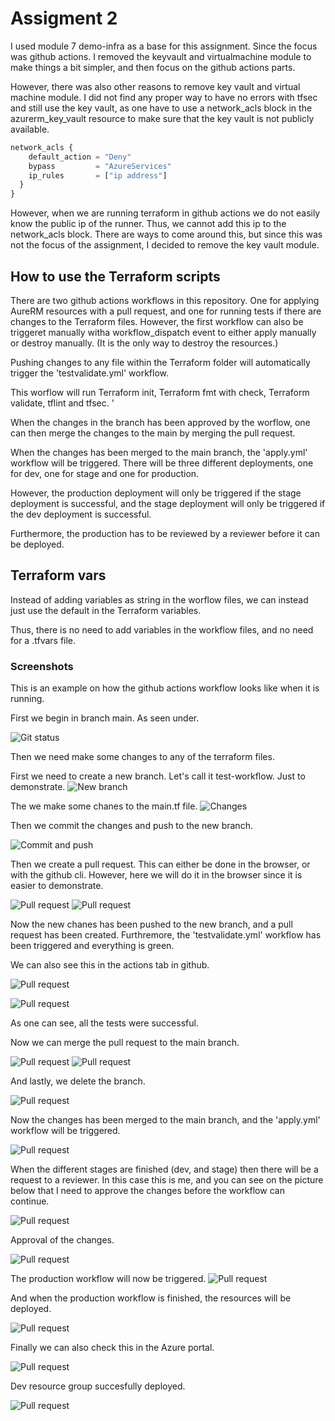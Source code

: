 # Assigment 2

I used module 7 demo-infra as a base for this assignment. Since the focus was github actions. I removed the keyvault and virtualmachine module to make things a bit simpler, and then focus on the github actions parts. 

However, there was also other reasons to remove key vault and virtual machine module. I did not find any proper way to have no errors with tfsec and still use the key vault, as one have to use a network_acls block in the azurerm_key_vault resource to make sure that the key vault is not publicly available. 

```terraform
network_acls {
    default_action = "Deny"
    bypass         = "AzureServices"
    ip_rules       = ["ip address"]
  }
}
```

However, when we are running terraform in github actions we do not easily know the public ip of the runner. Thus, we cannot add this ip to the network_acls block. There are ways to come around this, but since this was not the focus of the assignment, I decided to remove the key vault module.

## How to use the Terraform scripts
There are two github actions workflows in this repository. One for applying AureRM resources with a pull request, and one for running tests if there are changes to the Terraform files. However, the first workflow can also be triggeret manually witha workflow_dispatch event to either apply manually or destroy manually. (It is the only way to destroy the resources.)

Pushing changes to any file within the Terraform folder will automatically trigger the 'testvalidate.yml' workflow. 

This worflow will run Terraform init, Terraform fmt with check, Terraform validate, tflint and tfsec. '

When the changes in the branch has been approved by the worflow, one can then merge the changes to the main by merging the pull request. 

When the changes has been merged to the main branch, the 'apply.yml' workflow will be triggered. There will be three different deployments, one for dev, one for stage and one for production. 

However, the production deployment will only be triggered if the stage deployment is successful, and the stage deployment will only be triggered if the dev deployment is successful. 

Furthermore, the production has to be reviewed by a reviewer before it can be deployed. 

## Terraform vars
Instead of adding variables as string in the worflow files, we can instead just use the default in the Terraform variables. 

Thus, there is no need to add variables in the workflow files, and no need for a .tfvars file. 

### Screenshots
This is an example on how the github actions workflow looks like when it is running.

First we begin in branch main. As seen under. 

![Git status](./pictures/01.png)

Then we need make some changes to any of the terraform files. 

First we need to create a new branch. Let's call it test-workflow. Just to demonstrate. 
![New branch](./pictures/02.png)


The we make some chanes to the main.tf file. 
![Changes](./pictures/03.png)

Then we commit the changes and push to the new branch. 

![Commit and push](./pictures/04.png)

Then we create a pull request. This can either be done in the browser, or with the github cli. However, here we will do it in the browser since it is easier to demonstrate. 

![Pull request](./pictures/05.png)
![Pull request](./pictures/06.png)

Now the new chanes has been pushed to the new branch, and a pull request has been created. Furthremore, the 'testvalidate.yml' workflow has been triggered and everything is green. 

We can also see this in the actions tab in github.

![Pull request](./pictures/07.png)

![Pull request](./pictures/08.png)

As one can see, all the tests were successful. 

Now we can merge the pull request to the main branch.

![Pull request](./pictures/09.png)
![Pull request](./pictures/10.png)

And lastly, we delete the branch. 

![Pull request](./pictures/11.png)


Now the changes has been merged to the main branch, and the 'apply.yml' workflow will be triggered.

![Pull request](./pictures/12.png)

When the different stages are finished (dev, and stage) then there will be a request to a reviewer. In this case this is me, and you can see on the picture below that I need to approve the changes before the workflow can continue. 

![Pull request](./pictures/13.png)

Approval of the changes.

![Pull request](./pictures/14.png)

The production workflow will now be triggered.
![Pull request](./pictures/15.png)

And when the production workflow is finished, the resources will be deployed.

![Pull request](./pictures/16.png)

Finally we can also check this in the Azure portal.

![Pull request](./pictures/17.png)

Dev resource group succesfully deployed.

![Pull request](./pictures/18.png)